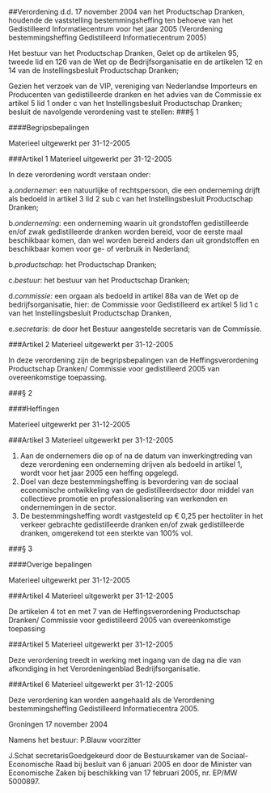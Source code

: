 <meta http-equiv='Content-Type' content='text/html; charset=utf-8' />

##Verordening d.d. 17 november 2004 van het Productschap Dranken, houdende de vaststelling bestemmingsheffing ten behoeve van het Gedistilleerd Informatiecentrum voor het jaar 2005 (Verordening bestemmingsheffing Gedistilleerd Informatiecentrum 2005)

Het bestuur van het Productschap Dranken,
Gelet op de artikelen 95, tweede lid en 126 van de Wet op de Bedrijfsorganisatie en de artikelen 12 en 14 van de Instellingsbesluit Productschap Dranken;

Gezien het verzoek van de VIP, vereniging van Nederlandse Importeurs en Producenten van gedistilleerde dranken en het advies van de Commissie ex artikel 5 lid 1 onder c van het Instellingsbesluit Productschap Dranken;
besluit de navolgende verordening vast te stellen:
###§ 1 

####Begripsbepalingen

Materieel uitgewerkt per 31-12-2005 

###Artikel 1 
Materieel uitgewerkt per 31-12-2005 

In deze verordening wordt verstaan onder:

a.*ondernemer*: een natuurlijke of rechtspersoon, die een onderneming drijft als bedoeld in artikel 3 lid 2 sub c van het Instellingsbesluit Productschap Dranken;

b.*onderneming*: een onderneming waarin uit grondstoffen gedistilleerde en/of zwak gedistilleerde dranken worden bereid, voor de eerste maal beschikbaar komen, dan wel worden bereid anders dan uit grondstoffen en beschikbaar komen voor ge- of verbruik in Nederland;

b.*productschap*: het Productschap Dranken;

c.*bestuur*: het bestuur van het Productschap Dranken;

d.*commissie*: een orgaan als bedoeld in artikel 88a van de Wet op de bedrijfsorganisatie, hier: de Commissie voor Gedistilleerd ex artikel 5 lid 1 c van het Instellingsbesluit Productschap Dranken,

e.*secretaris*: de door het Bestuur aangestelde secretaris van de Commissie.

###Artikel 2 
Materieel uitgewerkt per 31-12-2005 

In deze verordening zijn de begripsbepalingen van de Heffingsverordening Productschap Dranken/ Commissie voor gedistilleerd 2005 van overeenkomstige toepassing.

###§ 2 

####Heffingen

Materieel uitgewerkt per 31-12-2005 

###Artikel 3 
Materieel uitgewerkt per 31-12-2005 

1. Aan de ondernemers die op of na de datum van inwerkingtreding van deze verordening een onderneming drijven als bedoeld in artikel 1, wordt voor het jaar 2005 een heffing opgelegd.
2. Doel van deze bestemmingsheffing is bevordering van de sociaal economische ontwikkeling van de gedistilleerdsector door middel van collectieve promotie en professionalisering van werkenden en ondernemingen in de sector.
3. De bestemmingsheffing wordt vastgesteld op € 0,25 per hectoliter in het verkeer gebrachte gedistilleerde dranken en/of zwak gedistilleerde dranken, omgerekend tot een sterkte van 100% vol.

###§ 3 

####Overige bepalingen

Materieel uitgewerkt per 31-12-2005 

###Artikel 4 
Materieel uitgewerkt per 31-12-2005 

De artikelen 4 tot en met 7 van de Heffingsverordening Productschap Dranken/ Commissie voor gedistilleerd 2005 van overeenkomstige toepassing

###Artikel 5 
Materieel uitgewerkt per 31-12-2005 

Deze verordening treedt in werking met ingang van de dag na die van afkondiging in het Verordeningenblad Bedrijfsorganisatie.

###Artikel 6 
Materieel uitgewerkt per 31-12-2005 

Deze verordening kan worden aangehaald als de Verordening bestemmingsheffing Gedistilleerd Informatiecentra 2005.

Groningen
17 november 2004

Namens het bestuur: 
P.Blauw
voorzitter

J.Schat
secretarisGoedgekeurd door de Bestuurskamer van de Sociaal-Economische Raad bij besluit van 6 januari 2005 en door de Minister van Economische Zaken bij beschikking van 17 februari 2005, nr. EP/MW 5000897.
